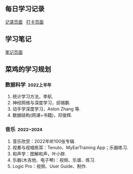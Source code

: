 ## 每日学习记录

[记录页面](./records.html) <small>&nbsp;</small> [打卡页面](./clock_in.html)

## 学习笔记

[笔记页面](./notes.html)

## 菜鸡的学习规划

### 数据科学 <small>&nbsp;2022上半年 </small>
1. 统计学习方法，李航.
2. 神经网络与深度学习，邱锡鹏.
3. 动手学深度学习，Aston Zhang 等.
4. 数据结构(网课+书籍)，邓俊辉.

### 音乐 <small>&nbsp;2022~2024 </small>
1. 音乐欣赏：2022年听100张专辑.
2. 视奏与视唱练耳：Tenuto、MyEarTraining App；乐器练习.
3. 和声学：图解和声，叶小胖.
4. 乐器(木吉他、电子琴)：视频、乐谱、练习.
5. Logic Pro：视频、User Guide、制作.








